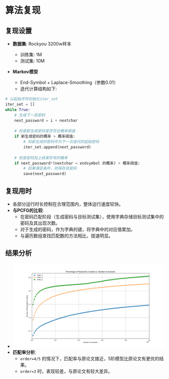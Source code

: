 
# 算法复现

## 复现设置

- **数据集**: Rockyou 3200w样本
  - 训练集: 1M
  - 测试集: 10M

- **Markov模型**
  - End-Symbol + Laplace-Smoothing（参数0.01）
  - 迭代计算结构如下:

```python
# 以起始字符初始化iter_set
iter_set = []
while True:
    # 生成下一层密码
    next_password = i + nextchar

    # 检查新生成密码是否符合概率阈值
    if 新生成密码的概率 > 概率阈值:
        # 将新生成的密码作为下一次迭代的起始密码
        iter_set.append(next_password)

    # 检查密码加上结束符号的概率
    if next_password*(nextchar = endsymbol 的概率) > 概率阈值:
        # 如果满足条件，则保存该密码
        save(next_password)
```

## 复现用时

- 各部分运行时长控制在合理范围内，整体运行速度较快。
- **与PCFG的比较**:
  - 在密码匹配阶段（生成密码与目标测试集），使用字典存储目标测试集中的密码及其出现次数。
  - 对于生成的密码，作为字典的键，将字典中的对应值累加。
  - 与遍历数组查找匹配数的方法相比，提速明显。

## 结果分析

- ![各阶结果](order_all.png)
- **匹配率分析**:
  - `order=4/5` 的情况下，匹配率与原论文接近，5阶模型比原论文有更优的结果。
  - `order=3` 时，表现较差，与原论文有较大差异。